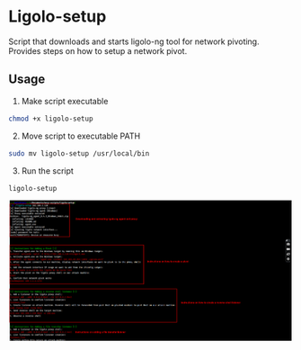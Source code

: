 # Ligolo-setup
Script that downloads and starts ligolo-ng tool for network pivoting. Provides steps on how to setup a network pivot.

## Usage
1. Make script executable
```bash
chmod +x ligolo-setup
```
2. Move script to executable PATH
```bash
sudo mv ligolo-setup /usr/local/bin
```
3. Run the script
```bash
ligolo-setup
```
![Alt text](image.png)